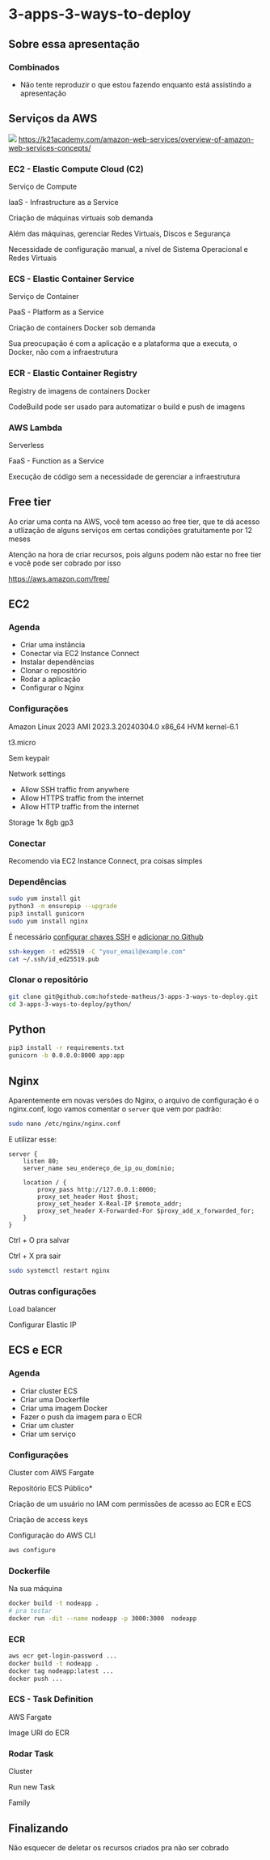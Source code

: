 # 3-apps-3-ways-to-deploy

## Sobre essa apresentação

### Combinados

- Não tente reproduzir o que estou fazendo enquanto está assistindo a apresentação

## Serviços da AWS

![](./images/2023-05-05-11_15_08-15-AWS-Projects-Ideas-for-Beginners-to-Practice-in-2023.png) https://k21academy.com/amazon-web-services/overview-of-amazon-web-services-concepts/

### EC2 - Elastic Compute Cloud (C2)

Serviço de Compute

IaaS - Infrastructure as a Service

Criação de máquinas virtuais sob demanda

Além das máquinas, gerenciar Redes Virtuais, Discos e Segurança

Necessidade de configuração manual, a nível de Sistema Operacional e Redes Virtuais

### ECS - Elastic Container Service

Serviço de Container

PaaS - Platform as a Service

Criação de containers Docker sob demanda

Sua preocupação é com a aplicação e a plataforma que a executa, o Docker, não com a infraestrutura

### ECR - Elastic Container Registry

Registry de imagens de containers Docker

CodeBuild pode ser usado para automatizar o build e push de imagens

### AWS Lambda

Serverless

FaaS - Function as a Service

Execução de código sem a necessidade de gerenciar a infraestrutura

## Free tier

Ao criar uma conta na AWS, você tem acesso ao free tier, que te dá acesso a utlização de alguns serviços em certas condições gratuitamente por 12 meses

Atenção na hora de criar recursos, pois alguns podem não estar no free tier e você pode ser cobrado por isso

https://aws.amazon.com/free/

## EC2

### Agenda

- Criar uma instância
- Conectar via EC2 Instance Connect
- Instalar dependências
- Clonar o repositório
- Rodar a aplicação
- Configurar o Nginx

### Configurações

Amazon Linux 2023 AMI 2023.3.20240304.0 x86_64 HVM kernel-6.1

t3.micro

Sem keypair

Network settings

- Allow SSH traffic from anywhere
- Allow HTTPS traffic from the internet
- Allow HTTP traffic from the internet

Storage
1x 8gb gp3

### Conectar

Recomendo via EC2 Instance Connect, pra coisas simples

### Dependências

```bash
sudo yum install git
python3 -m ensurepip --upgrade
pip3 install gunicorn
sudo yum install nginx
```

É necessário [configurar chaves SSH](https://docs.github.com/pt/authentication/connecting-to-github-with-ssh/generating-a-new-ssh-key-and-adding-it-to-the-ssh-agent) e [adicionar no Github](https://docs.github.com/pt/authentication/connecting-to-github-with-ssh/adding-a-new-ssh-key-to-your-github-account)

```bash
ssh-keygen -t ed25519 -C "your_email@example.com"
cat ~/.ssh/id_ed25519.pub
```

### Clonar o repositório

```bash
git clone git@github.com:hofstede-matheus/3-apps-3-ways-to-deploy.git
cd 3-apps-3-ways-to-deploy/python/
```

## Python

```bash
pip3 install -r requirements.txt
gunicorn -b 0.0.0.0:8000 app:app
```

## Nginx

Aparentemente em novas versões do Nginx, o arquivo de configuração é o nginx.conf, logo vamos comentar o `server` que vem por padrão:

```bash
sudo nano /etc/nginx/nginx.conf
```

E utilizar esse:

```nginx
server {
    listen 80;
    server_name seu_endereço_de_ip_ou_domínio;

    location / {
        proxy_pass http://127.0.0.1:8000;
        proxy_set_header Host $host;
        proxy_set_header X-Real-IP $remote_addr;
        proxy_set_header X-Forwarded-For $proxy_add_x_forwarded_for;
    }
}
```

Ctrl + O pra salvar

Ctrl + X pra sair

```bash
sudo systemctl restart nginx
```

### Outras configurações

Load balancer

Configurar Elastic IP

## ECS e ECR

### Agenda

- Criar cluster ECS
- Criar uma Dockerfile
- Criar uma imagem Docker
- Fazer o push da imagem para o ECR
- Criar um cluster
- Criar um serviço

### Configurações

Cluster com AWS Fargate

Repositório ECS Público\*

Criação de um usuário no IAM com permissões de acesso ao ECR e ECS

Criação de access keys

Configuração do AWS CLI

```bash
aws configure
```

### Dockerfile

Na sua máquina

```bash
docker build -t nodeapp .
# pra testar
docker run -dit --name nodeapp -p 3000:3000  nodeapp
```

### ECR

```bash
aws ecr get-login-password ...
docker build -t nodeapp .
docker tag nodeapp:latest ...
docker push ...
```

### ECS - Task Definition

AWS Fargate

Image URI do ECR

### Rodar Task

Cluster

Run new Task

Family

## Finalizando

Não esquecer de deletar os recursos criados pra não ser cobrado
